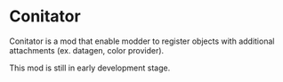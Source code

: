 # Conitator

Conitator is a mod that enable modder to register objects with additional attachments (ex. datagen, color provider).

This mod is still in early development stage.
